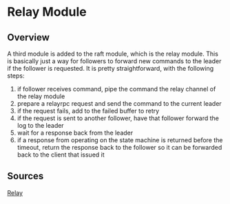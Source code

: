 # Relay Module


## Overview

A third module is added to the raft module, which is the relay module. This is basically just a way for followers to forward new commands to the leader if the follower is requested. It is pretty straightforward, with the following steps:

  1. if follower receives command, pipe the command the relay channel of the relay module
  2. prepare a relayrpc request and send the command to the current leader
  3. if the request fails, add to the failed buffer to retry
  4. if the request is sent to another follower, have that follower forward the log to the leader
  5. wait for a response back from the leader
  6. if a response from operating on the state machine is returned before the timeout, return the response 
    back to the follower so it can be forwarded back to the client that issued it


## Sources

[Relay](../pkg/relay/RelayService.go)